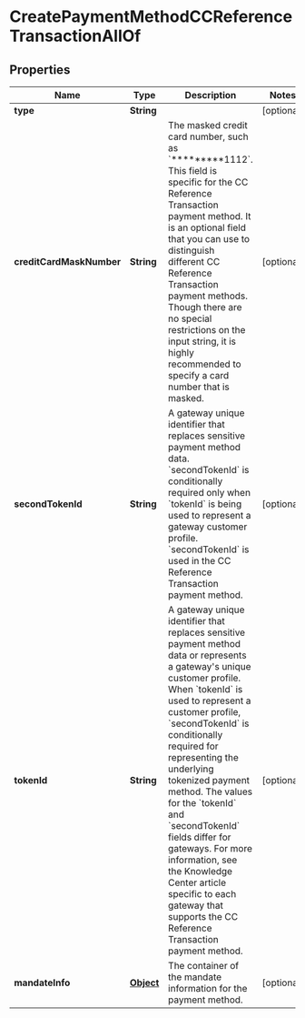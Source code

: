 

# CreatePaymentMethodCCReferenceTransactionAllOf


## Properties

| Name | Type | Description | Notes |
|------------ | ------------- | ------------- | -------------|
|**type** | **String** |  |  [optional] |
|**creditCardMaskNumber** | **String** | The masked credit card number, such as &#x60;*********1112&#x60;. This field is specific for the CC Reference Transaction payment method. It is an optional field that you can use to distinguish different CC Reference Transaction payment methods. Though there are no special restrictions on the input string, it is highly recommended to specify a card number that is masked.  |  [optional] |
|**secondTokenId** | **String** | A gateway unique identifier that replaces sensitive payment method data.   &#x60;secondTokenId&#x60; is conditionally required only when &#x60;tokenId&#x60; is being used to represent a gateway customer profile. &#x60;secondTokenId&#x60; is used in the CC Reference Transaction payment method.  |  [optional] |
|**tokenId** | **String** | A gateway unique identifier that replaces sensitive payment method data or represents a gateway&#39;s unique customer profile.  When &#x60;tokenId&#x60; is used to represent a customer profile, &#x60;secondTokenId&#x60; is conditionally required for representing the underlying tokenized payment method.  The values for the &#x60;tokenId&#x60; and &#x60;secondTokenId&#x60; fields differ for gateways. For more information, see the Knowledge Center article specific to each gateway that supports the CC Reference Transaction payment method.  |  [optional] |
|**mandateInfo** | [**Object**](Object.md) | The container of the mandate information for the payment method.  |  [optional] |



